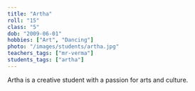 ```yaml
---
title: "Artha"
roll: "15"
class: "5"
dob: "2009-06-01"
hobbies: ["Art", "Dancing"]
photo: "/images/students/artha.jpg"
teachers_tags: ["mr-verma"]
students_tags: ["artha"]
---
```


Artha is a creative student with a passion for arts and culture.